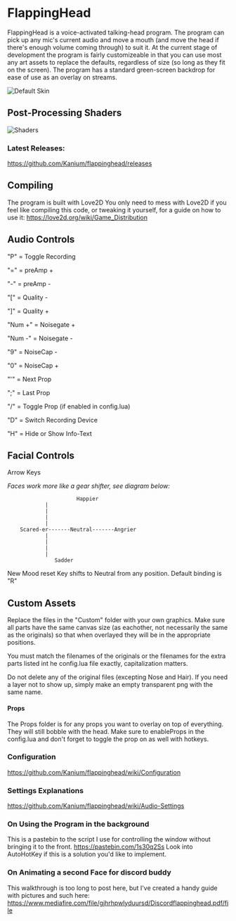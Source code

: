 # FlappingHead
FlappingHead is a voice-activated talking-head program. The program can pick up any mic's current audio and move a mouth (and move the head if there's enough volume coming through) to suit it. At the current stage of development the program is fairly customizeable in that you can use most any art assets to replace the defaults, regardless of size (so long as they fit on the screen). The program has a standard green-screen backdrop for ease of use as an overlay on streams.


![Default Skin](https://i.imgur.com/FsbxwdA.gif) 

## Post-Processing Shaders
![Shaders](https://i.gyazo.com/c040308c1e2e7ca7b0cc67c6acd3dd16.png)

### Latest Releases:
https://github.com/Kanium/flappinghead/releases

## Compiling
The program is built with Love2D
You only need to mess with Love2D if you feel like compiling this code, or tweaking it yourself, for a guide on how to use it: https://love2d.org/wiki/Game_Distribution


## Audio Controls
"P" = Toggle Recording

"=" = preAmp +

"-" = preAmp -

"[" = Quality -

"]" = Quality +

"Num +" = Noisegate +

"Num -" = Noisegate -

"9" = NoiseCap -

"0" = NoiseCap +

"'" = Next Prop

";" = Last Prop

"/" = Toggle Prop (if enabled in config.lua)

"D" = Switch Recording Device

"H" = Hide or Show Info-Text

## Facial Controls
Arrow Keys

*Faces work more like a gear shifter, see diagram below:*


                          Happier
				|
				|
				|
				|
		Scared-er-------Neutral-------Angrier
				|
				|
				|
				|
			       Sadder
			       
New Mood reset Key shifts to Neutral from any position. Default binding is "R"			      

## Custom Assets
Replace the files in the "Custom" folder with your own graphics. Make sure all parts have the same canvas size (as eachother, not necessarily the same as the originals) so that when overlayed they will be in the appropriate positions.

You must match the filenames of the originals or the filenames for the extra parts listed int he config.lua file exactly, capitalization matters.

Do not delete any of the original files (excepting Nose and Hair). If you need a layer not to show up, simply make an empty transparent png with the same name.

#### Props
The Props folder is for any props you want to overlay on top of everything. They will still bobble with the head. Make sure to enableProps in the config.lua and don't forget to toggle the prop on as well with hotkeys.

### Configuration
https://github.com/Kanium/flappinghead/wiki/Configuration

### Settings Explanations
https://github.com/Kanium/flappinghead/wiki/Audio-Settings

### On Using the Program in the background
This is a pastebin to the script I use for controlling the window without bringing it to the front.
https://pastebin.com/1s30q2Ss
Look into AutoHotKey if this is a solution you'd like to implement.

### On Animating a second Face for discord buddy
This walkthrough is too long to post here, but I've created a handy guide with pictures and such here:
https://www.mediafire.com/file/gjhrhpwlyduursd/Discordflappinghead.pdf/file
